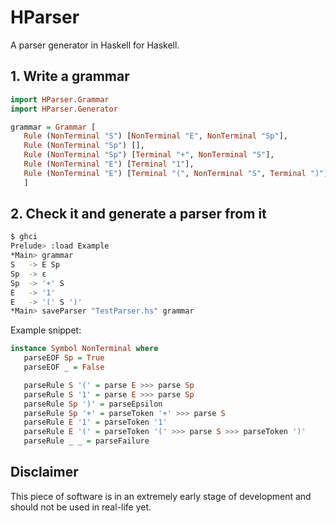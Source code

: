 # HParser
A parser generator in Haskell for Haskell.

## 1. Write a grammar
```haskell
import HParser.Grammar
import HParser.Generator

grammar = Grammar [
   Rule (NonTerminal "S") [NonTerminal "E", NonTerminal "Sp"],
   Rule (NonTerminal "Sp") [],
   Rule (NonTerminal "Sp") [Terminal "+", NonTerminal "S"],
   Rule (NonTerminal "E") [Terminal "1"],
   Rule (NonTerminal "E") [Terminal "(", NonTerminal "S", Terminal ")"]
   ]
```

## 2. Check it and generate a parser from it
```bash
$ ghci
Prelude> :load Example
*Main> grammar
S 	-> E Sp
Sp 	-> ε
Sp 	-> '+' S
E 	-> '1'
E 	-> '(' S ')'
*Main> saveParser "TestParser.hs" grammar
```

Example snippet:
```haskell
instance Symbol NonTerminal where
   parseEOF Sp = True
   parseEOF _ = False

   parseRule S '(' = parse E >>> parse Sp
   parseRule S '1' = parse E >>> parse Sp
   parseRule Sp ')' = parseEpsilon
   parseRule Sp '+' = parseToken '+' >>> parse S
   parseRule E '1' = parseToken '1'
   parseRule E '(' = parseToken '(' >>> parse S >>> parseToken ')'
   parseRule _ _ = parseFailure
```

## Disclaimer
This piece of software is in an extremely early stage of development and should not be used in real-life yet.